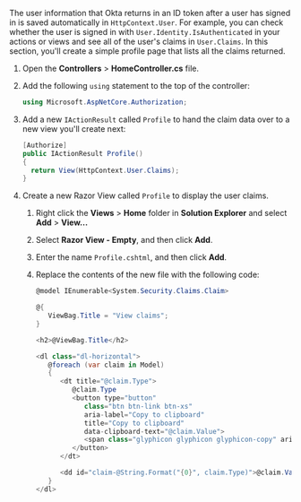 The user information that Okta returns in an ID token after a user has signed in is saved automatically in `HttpContext.User`. For example, you can check whether the user is signed in with `User.Identity.IsAuthenticated` in your actions or views and see all of the user's claims in `User.Claims`. In this section, you'll create a simple profile page that lists all the claims returned.

1. Open the **Controllers** > **HomeController.cs** file.
1. Add the following `using` statement to the top of the controller:

   ```csharp
   using Microsoft.AspNetCore.Authorization;
   ```

1. Add a new `IActionResult` called `Profile` to hand the claim data over to a new view you'll create next:

   ```csharp
   [Authorize]
   public IActionResult Profile()
   {
     return View(HttpContext.User.Claims);
   }
   ```

1. Create a new Razor View called `Profile` to display the user claims.
   1. Right click the **Views** > **Home** folder in **Solution Explorer** and select **Add** > **View...**
   1. Select **Razor View - Empty**, and then click **Add**.
   1. Enter the name `Profile.cshtml`, and then click **Add**.
   1. Replace the contents of the new file with the following code:

      ```csharp
      @model IEnumerable<System.Security.Claims.Claim>

      @{
         ViewBag.Title = "View claims";
      }

      <h2>@ViewBag.Title</h2>

      <dl class="dl-horizontal">
         @foreach (var claim in Model)
         {
            <dt title="@claim.Type">
               @claim.Type
               <button type="button"
                  class="btn btn-link btn-xs"
                  aria-label="Copy to clipboard"
                  title="Copy to clipboard"
                  data-clipboard-text="@claim.Value">
                  <span class="glyphicon glyphicon glyphicon-copy" aria-hidden="true"></span>
               </button>
            </dt>

            <dd id="claim-@String.Format("{0}", claim.Type)">@claim.Value</dd>
         }
      </dl>
      ```
